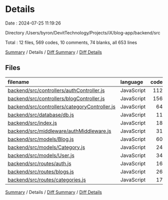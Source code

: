 # Details

Date : 2024-07-25 11:19:26

Directory /Users/byron/DevitTechnology/Projects/iX/blog-app/backend/src

Total : 12 files,  569 codes, 10 comments, 74 blanks, all 653 lines

[Summary](results.md) / Details / [Diff Summary](diff.md) / [Diff Details](diff-details.md)

## Files
| filename | language | code | comment | blank | total |
| :--- | :--- | ---: | ---: | ---: | ---: |
| [backend/src/controllers/authController.js](/backend/src/controllers/authController.js) | JavaScript | 112 | 8 | 8 | 128 |
| [backend/src/controllers/blogController.js](/backend/src/controllers/blogController.js) | JavaScript | 156 | 0 | 9 | 165 |
| [backend/src/controllers/categoryController.js](/backend/src/controllers/categoryController.js) | JavaScript | 64 | 0 | 6 | 70 |
| [backend/src/database/db.js](/backend/src/database/db.js) | JavaScript | 11 | 0 | 3 | 14 |
| [backend/src/index.js](/backend/src/index.js) | JavaScript | 18 | 2 | 8 | 28 |
| [backend/src/middleware/authMiddleware.js](/backend/src/middleware/authMiddleware.js) | JavaScript | 31 | 0 | 4 | 35 |
| [backend/src/models/Blog.js](/backend/src/models/Blog.js) | JavaScript | 60 | 0 | 4 | 64 |
| [backend/src/models/Category.js](/backend/src/models/Category.js) | JavaScript | 24 | 0 | 4 | 28 |
| [backend/src/models/User.js](/backend/src/models/User.js) | JavaScript | 34 | 0 | 3 | 37 |
| [backend/src/routes/auth.js](/backend/src/routes/auth.js) | JavaScript | 16 | 0 | 7 | 23 |
| [backend/src/routes/blogs.js](/backend/src/routes/blogs.js) | JavaScript | 26 | 0 | 10 | 36 |
| [backend/src/routes/categories.js](/backend/src/routes/categories.js) | JavaScript | 17 | 0 | 8 | 25 |

[Summary](results.md) / Details / [Diff Summary](diff.md) / [Diff Details](diff-details.md)